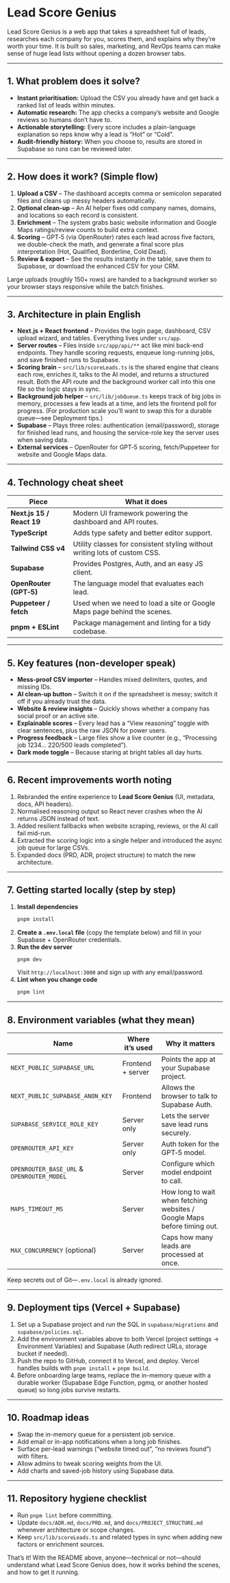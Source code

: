 # Lead Score Genius

Lead Score Genius is a web app that takes a spreadsheet full of leads, researches each company for you, scores them, and explains why they’re worth your time. It is built so sales, marketing, and RevOps teams can make sense of huge lead lists without opening a dozen browser tabs.

---

## 1. What problem does it solve?

- **Instant prioritisation:** Upload the CSV you already have and get back a ranked list of leads within minutes.
- **Automatic research:** The app checks a company’s website and Google reviews so humans don’t have to.
- **Actionable storytelling:** Every score includes a plain-language explanation so reps know why a lead is “Hot” or “Cold”.
- **Audit-friendly history:** When you choose to, results are stored in Supabase so runs can be reviewed later.

---

## 2. How does it work? (Simple flow)

1. **Upload a CSV** – The dashboard accepts comma or semicolon separated files and cleans up messy headers automatically.
2. **Optional clean-up** – An AI helper fixes odd company names, domains, and locations so each record is consistent.
3. **Enrichment** – The system grabs basic website information and Google Maps ratings/review counts to build extra context.
4. **Scoring** – GPT‑5 (via OpenRouter) rates each lead across five factors, we double-check the math, and generate a final score plus interpretation (Hot, Qualified, Borderline, Cold Dead).
5. **Review & export** – See the results instantly in the table, save them to Supabase, or download the enhanced CSV for your CRM.

Large uploads (roughly 150+ rows) are handed to a background worker so your browser stays responsive while the batch finishes.

---

## 3. Architecture in plain English

- **Next.js + React frontend** – Provides the login page, dashboard, CSV upload wizard, and tables. Everything lives under `src/app`.
- **Server routes** – Files inside `src/app/api/**` act like mini back-end endpoints. They handle scoring requests, enqueue long-running jobs, and save finished runs to Supabase.
- **Scoring brain** – `src/lib/scoreLeads.ts` is the shared engine that cleans each row, enriches it, talks to the AI model, and returns a structured result. Both the API route and the background worker call into this one file so the logic stays in sync.
- **Background job helper** – `src/lib/jobQueue.ts` keeps track of big jobs in memory, processes a few leads at a time, and lets the frontend poll for progress. (For production scale you’ll want to swap this for a durable queue—see Deployment tips.)
- **Supabase** – Plays three roles: authentication (email/password), storage for finished lead runs, and housing the service-role key the server uses when saving data.
- **External services** – OpenRouter for GPT‑5 scoring, fetch/Puppeteer for website and Google Maps data.

---

## 4. Technology cheat sheet

| Piece | What it does |
| --- | --- |
| **Next.js 15 / React 19** | Modern UI framework powering the dashboard and API routes. |
| **TypeScript** | Adds type safety and better editor support. |
| **Tailwind CSS v4** | Utility classes for consistent styling without writing lots of custom CSS. |
| **Supabase** | Provides Postgres, Auth, and an easy JS client. |
| **OpenRouter (GPT‑5)** | The language model that evaluates each lead. |
| **Puppeteer / fetch** | Used when we need to load a site or Google Maps page behind the scenes. |
| **pnpm + ESLint** | Package management and linting for a tidy codebase. |

---

## 5. Key features (non-developer speak)

- **Mess-proof CSV importer** – Handles mixed delimiters, quotes, and missing IDs.
- **AI clean-up button** – Switch it on if the spreadsheet is messy; switch it off if you already trust the data.
- **Website & review insights** – Quickly shows whether a company has social proof or an active site.
- **Explainable scores** – Every lead has a “View reasoning” toggle with clear sentences, plus the raw JSON for power users.
- **Progress feedback** – Large files show a live counter (e.g., “Processing job 1234… 220/500 leads completed”).
- **Dark mode toggle** – Because staring at bright tables all day hurts.

---

## 6. Recent improvements worth noting

1. Rebranded the entire experience to **Lead Score Genius** (UI, metadata, docs, API headers).
2. Normalised reasoning output so React never crashes when the AI returns JSON instead of text.
3. Added resilient fallbacks when website scraping, reviews, or the AI call fail mid-run.
4. Extracted the scoring logic into a single helper and introduced the async job queue for large CSVs.
5. Expanded docs (PRD, ADR, project structure) to match the new architecture.

---

## 7. Getting started locally (step by step)

1. **Install dependencies**
   ```bash
   pnpm install
   ```
2. **Create a `.env.local` file** (copy the template below) and fill in your Supabase + OpenRouter credentials.
3. **Run the dev server**
   ```bash
   pnpm dev
   ```
   Visit `http://localhost:3000` and sign up with any email/password.
4. **Lint when you change code**
   ```bash
   pnpm lint
   ```

---

## 8. Environment variables (what they mean)

| Name | Where it’s used | Why it matters |
| --- | --- | --- |
| `NEXT_PUBLIC_SUPABASE_URL` | Frontend + server | Points the app at your Supabase project. |
| `NEXT_PUBLIC_SUPABASE_ANON_KEY` | Frontend | Allows the browser to talk to Supabase Auth. |
| `SUPABASE_SERVICE_ROLE_KEY` | Server only | Lets the server save lead runs securely. |
| `OPENROUTER_API_KEY` | Server only | Auth token for the GPT‑5 model. |
| `OPENROUTER_BASE_URL` & `OPENROUTER_MODEL` | Server | Configure which model endpoint to call. |
| `MAPS_TIMEOUT_MS` | Server | How long to wait when fetching websites / Google Maps before timing out. |
| `MAX_CONCURRENCY` (optional) | Server | Caps how many leads are processed at once. |

Keep secrets out of Git—`.env.local` is already ignored.

---

## 9. Deployment tips (Vercel + Supabase)

1. Set up a Supabase project and run the SQL in `supabase/migrations` and `supabase/policies.sql`.
2. Add the environment variables above to both Vercel (project settings → Environment Variables) and Supabase (Auth redirect URLs, storage bucket if needed).
3. Push the repo to GitHub, connect it to Vercel, and deploy. Vercel handles builds with `pnpm install` + `pnpm build`.
4. Before onboarding large teams, replace the in-memory queue with a durable worker (Supabase Edge Function, pgmq, or another hosted queue) so long jobs survive restarts.

---

## 10. Roadmap ideas

- Swap the in-memory queue for a persistent job service.
- Add email or in-app notifications when a long job finishes.
- Surface per-lead warnings (“website timed out”, “no reviews found”) with filters.
- Allow admins to tweak scoring weights from the UI.
- Add charts and saved-job history using Supabase data.

---

## 11. Repository hygiene checklist

- Run `pnpm lint` before committing.
- Update `docs/ADR.md`, `docs/PRD.md`, and `docs/PROJECT_STRUCTURE.md` whenever architecture or scope changes.
- Keep `src/lib/scoreLeads.ts` and related types in sync when adding new factors or enrichment sources.

That’s it! With the README above, anyone—technical or not—should understand what Lead Score Genius does, how it works behind the scenes, and how to get it running.
